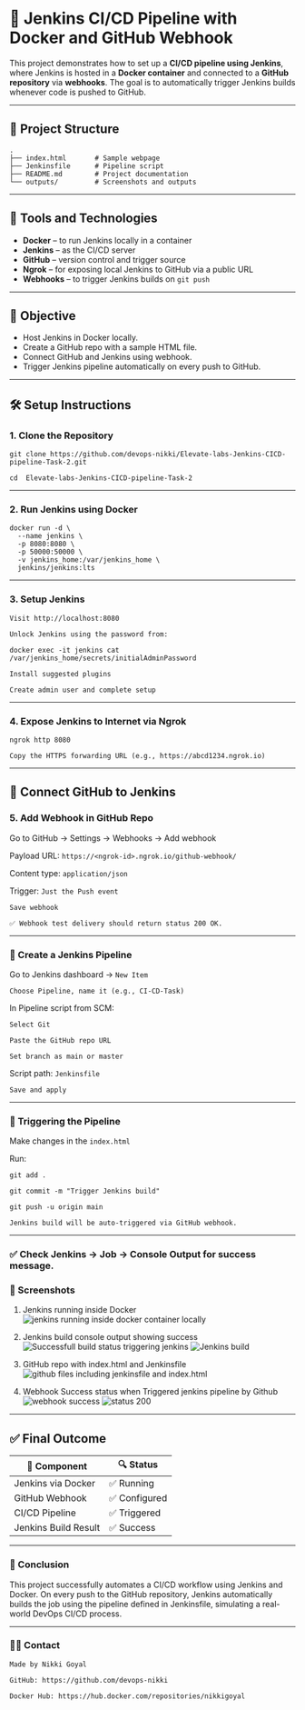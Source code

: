 # 🚀 Jenkins CI/CD Pipeline with Docker and GitHub Webhook

This project demonstrates how to set up a **CI/CD pipeline using Jenkins**, where Jenkins is hosted in a **Docker container** and connected to a **GitHub repository** via **webhooks**. The goal is to automatically trigger Jenkins builds whenever code is pushed to GitHub.

---

## 📁 Project Structure
```
. 
├── index.html       # Sample webpage
├── Jenkinsfile      # Pipeline script
├── README.md        # Project documentation
└── outputs/         # Screenshots and outputs
```
---

## 🧰 Tools and Technologies

- **Docker** – to run Jenkins locally in a container
- **Jenkins** – as the CI/CD server
- **GitHub** – version control and trigger source
- **Ngrok** – for exposing local Jenkins to GitHub via a public URL
- **Webhooks** – to trigger Jenkins builds on `git push`

---

## 📌 Objective

- Host Jenkins in Docker locally.
- Create a GitHub repo with a sample HTML file.
- Connect GitHub and Jenkins using webhook.
- Trigger Jenkins pipeline automatically on every push to GitHub.

---

## 🛠️ Setup Instructions

### 1. Clone the Repository

`git clone https://github.com/devops-nikki/Elevate-labs-Jenkins-CICD-pipeline-Task-2.git`

`cd  Elevate-labs-Jenkins-CICD-pipeline-Task-2`

---

### 2. Run Jenkins using Docker

```
docker run -d \
  --name jenkins \
  -p 8080:8080 \
  -p 50000:50000 \
  -v jenkins_home:/var/jenkins_home \
  jenkins/jenkins:lts
  ```
---

### 3. Setup Jenkins

`Visit http://localhost:8080`

`Unlock Jenkins using the password from:`

  `docker exec -it jenkins cat /var/jenkins_home/secrets/initialAdminPassword`

`Install suggested plugins`

`Create admin user and complete setup`

---

### 4. Expose Jenkins to Internet via Ngrok

`ngrok http 8080`

`Copy the HTTPS forwarding URL (e.g., https://abcd1234.ngrok.io)`

---

## 🔗 Connect GitHub to Jenkins

### 5. Add Webhook in GitHub Repo

Go to GitHub → Settings → Webhooks → Add webhook

Payload URL: `https://<ngrok-id>.ngrok.io/github-webhook/`

Content type: `application/json`

Trigger: `Just the Push event`

`Save webhook`

`✅ Webhook test delivery should return status 200 OK.`

---

### 📂 Create a Jenkins Pipeline

Go to Jenkins dashboard → `New Item`

`Choose Pipeline, name it (e.g., CI-CD-Task)`

In Pipeline script from SCM:

`Select Git`

`Paste the GitHub repo URL`

`Set branch as main or master`

Script path: `Jenkinsfile`


`Save and apply`

---

### 🧪 Triggering the Pipeline

Make changes in the `index.html`

Run:

`git add .`

`git commit -m "Trigger Jenkins build"`

`git push -u origin main`

`Jenkins build will be auto-triggered via GitHub webhook.`

--- 

### ✅ Check Jenkins → Job → Console Output for success message.

### 📸 Screenshots

1. Jenkins running inside Docker
![jenkins running inside docker container locally](outputs/jenkins_docker.png)

2. Jenkins build console output showing success
![Successfull build status triggering jenkins](outputs/success_jenkins.png)
![Jenkins build](status.png)

3. GitHub repo with index.html and Jenkinsfile
![github files including jenkinsfile and index.html](outputs/github_files.png)

4. Webhook Success status when Triggered jenkins pipeline by Github 
![webhook success](outputs/webhook_success.png)
![status 200](outputs/status_200.png)

---

## ✅ Final Outcome

| 🧩 Component           | 🔍 Status      |
|------------------------|-----------------|
| Jenkins via Docker     | ✅ Running      |
| GitHub Webhook         | ✅ Configured   |
| CI/CD Pipeline         | ✅ Triggered    |
| Jenkins Build Result   | ✅ Success      |

---

### 📖 Conclusion

This project successfully automates a CI/CD workflow using Jenkins and Docker. On every push to the GitHub repository, Jenkins automatically builds the job using the pipeline defined in Jenkinsfile, simulating a real-world DevOps CI/CD process.

---

### 🙋‍♀️ Contact

```
Made by Nikki Goyal

GitHub: https://github.com/devops-nikki

Docker Hub: https://hub.docker.com/repositories/nikkigoyal
```
